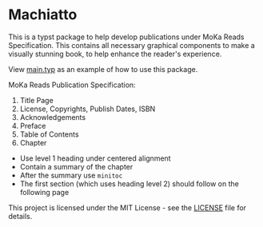 # Machiatto

This is a typst package to help develop publications under MoKa Reads Specification.
This contains all necessary graphical components to make a visually stunning book,
to help enhance the reader's experience.

View [main.typ](main.typ) as an example of how to use this package.

MoKa Reads Publication Specification:
1. Title Page
2. License, Copyrights, Publish Dates, ISBN
3. Acknowledgements
4. Preface
5. Table of Contents
6. Chapter
  - Use level 1 heading under centered alignment
  - Contain a summary of the chapter
  - After the summary use `minitoc`
  - The first section (which uses heading level 2) should follow on the following page


This project is licensed under the MIT License - see the [LICENSE](LICENSE) file for details.
